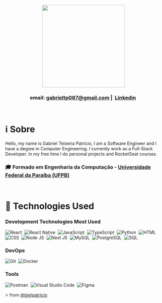 <p align="center"; border-radius=50%>
  <img src="https://media0.giphy.com/media/26xBukhJ0i8KXADYc/200.webp?cid=ecf05e47xcq2f4xvdt4w0a95tshsi66gpmsy5b92v3m6g9qg&rid=200.webp" width="266" heigth="200">
</p>

<h3 align="center">
  <span>email: </span>
  <a href="mailto://gabrieltp087@gmail.com">gabrieltp087@gmail.com</a>&nbsp;|&nbsp;
  <a href="https://www.linkedin.com/in/gabriel-patricio/">Linkedin</a>&nbsp;
</h3>

<br>

# :information_source: Sobre

Hello, my name is Gabriel Teixeira Patrício, I am a Software Engineer and I have a degree in Computer Engineering. I currently work as a Full-Stack Developer. In my free time I do personal projects and RocketSeat courses.

### 🎓 Formado em **Engenharia da Computação - [Universidade Federal da Paraíba (UFPB)](https://www.ufpb.br/)**

<br>

# :rocket: Technologies Used

### Development Technologies Most Used

![React](https://img.shields.io/badge/React%20-f7f7f7.svg?logo=react&logoColor=%2361DAFB)&nbsp;
![React Native](https://img.shields.io/badge/React%20Native%20-212121.svg?logo=react&logoColor=%2361DAFB)&nbsp;
![JavaScript](https://img.shields.io/badge/JavaScript%20-%23F7DF1E.svg?logo=javascript&logoColor=black)&nbsp;
![TypeScript](https://img.shields.io/badge/TypeScript%20-2f74c0.svg?logo=typescript&logoColor=black)&nbsp;
![Python](https://img.shields.io/badge/Python%20-%2314354C.svg?logo=python&logoColor=white)&nbsp;
![HTML](https://img.shields.io/badge/HTML%20-%23E34F26.svg?logo=html5&logoColor=white)&nbsp;
![CSS](https://img.shields.io/badge/CSS%20-%231572B6.svg?logo=css3&logoColor=white)&nbsp;
![Node JS](https://img.shields.io/badge/Node.js%20-%2343853D.svg?logo=node.js&logoColor=white)&nbsp;
![Next JS](https://img.shields.io/badge/Next%20JS%20-131313.svg?logo=next.js&logoColor=white)&nbsp;
![MySQL](https://img.shields.io/badge/MySQL-%2300f.svg?logo=mysql&logoColor=white)&nbsp;
![PostgreSQL](https://img.shields.io/badge/postgreSQL-336791.svg?logo=postgresql&logoColor=white)&nbsp;
![SQL](https://img.shields.io/badge/SQL%20-%23025E8C.svg?logo=amazon-dynamodb&logoColor=white)&nbsp;

### DevOps
![Git](https://img.shields.io/badge/Git%20-%23F05033.svg?logo=git&logoColor=white)&nbsp;
![Docker](https://img.shields.io/badge/Docker-2391e6.svg?logo=docker&logoColor=white)&nbsp;

### Tools
![Postman](https://img.shields.io/badge/Postman-FF6C37?logo=postman&logoColor=white)&nbsp;
![Visual Studio Code](https://img.shields.io/badge/Visual%20Studio%20Code-0078d7.svg?logo=visual-studio-code&logoColor=white)&nbsp;
![Figma](https://img.shields.io/badge/Figma-ea4c1d.svg?logo=figma&logoColor=white)&nbsp;

⭐️ from [@bielpatricio](https://github.com/bielpatricio)
